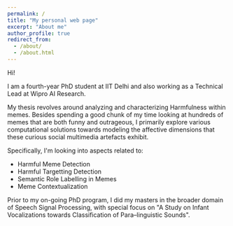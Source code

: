 ```yaml
---
permalink: /
title: "My personal web page"
excerpt: "About me"
author_profile: true
redirect_from: 
  - /about/
  - /about.html
---
```


Hi! 

I am a fourth-year PhD student at IIT Delhi and also working as a Technical Lead at Wipro AI Research. 

My thesis revolves around analyzing and characterizing Harmfulness within memes. Besides spending a good chunk of my time looking at hundreds of memes that are both funny and outrageous, I primarily explore various computational solutions towards modeling the affective dimensions that these curious social multimedia artefacts exhibit. 

Specifically, I'm looking into aspects related to:

<ul>
  <li> Harmful Meme Detection</li> 
  <li> Harmful Targetting Detection</li> 
  <li> Semantic Role Labelling in Memes</li>
  <li> Meme Contextualization</li>  
</ul>

Prior to my on-going PhD program, I did my masters in the broader domain of Speech Signal Processing, with special focus on "A Study on Infant Vocalizations towards Classification of Para–linguistic Sounds".